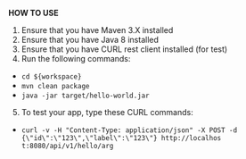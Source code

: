 **HOW TO USE**

1. Ensure that you have Maven 3.X installed
2. Ensure that you have Java 8 installed
3. Ensure that you have CURL rest client installed (for test)
4. Run the following commands: 
- `cd ${workspace} `
- `mvn clean package`
- `java -jar target/hello-world.jar`

5. To test your app, type these CURL commands:

- `curl -v -H "Content-Type: application/json" -X POST -d {\"id\":\"123\",\"label\":\"123\"} http://localhos
        t:8080/api/v1/hello/arg
`
